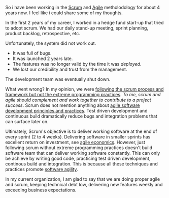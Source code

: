 So i have been working in the [Scrum](http://en.wikipedia.org/wiki/Scrum_%28development%29) and [Agile](en.wikipedia.org/wiki/Agile_software_development) metholodology for about 4 years now. I feel like i could share some of my thoughts.

In the first 2 years of my career, I worked in a hedge fund start-up that tried to adopt scrum. We had our daily stand-up meeting, sprint planning, product backlog, retrospective, etc. 

Unfortunately, the system did not work out. 

+	It was full of bugs.
+	It was launched 2 years late. 
+	The features was no longer valid by the time it was *deployed*.
+	We lost our credibility and trust from the management. 

The development team was eventually shut down.	

What went wrong? In my opinion, we were [following the scrum process and framework but not the extreme programming practices](http://www.youtube.com/watch?v=hG4LH6P8Syk). *To me, scrum and agile should complement and work together to contribute to a project success*. Scrum does not mention anything about [agile software development principles and practices](http://books.google.com.sg/books/about/Agile_Software_Development.html?id=0HYhAQAAIAAJ&redir_esc=y). Test driven development and continuous build dramatically reduce bugs and integration problems that can surface later on.

Ultimately, Scrum's objective is to deliver working software at the end of every sprint (2 to 4 weeks). Delivering software in smaller sprints has excellent return on investment, see [agile economics](http://channel9.msdn.com/Events/ALM-Summit/ALM-Summit-3/Agile-Economics). However, just following scrum without extreme programming practices doesn't build software team that can deliver working software constantly. This can only be achieve by writing good code, practicing test driven development, continous build and integration. This is because all these techniques and practices promote [software agility](http://www.ronross.info/blog/2012/04/23/business-agility-vs-agile-in-software-development-not-related/).

In my current organization, I am glad to say that we are doing proper agile and scrum, keeping technical debt low, delivering new features weekly and exceeding business expectations.